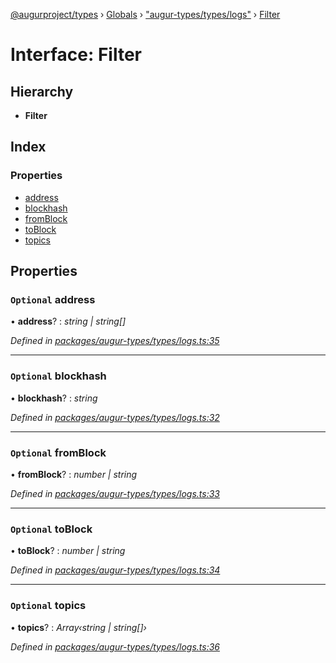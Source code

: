 [@augurproject/types](../README.md) › [Globals](../globals.md) › ["augur-types/types/logs"](../modules/_augur_types_types_logs_.md) › [Filter](_augur_types_types_logs_.filter.md)

# Interface: Filter

## Hierarchy

* **Filter**

## Index

### Properties

* [address](_augur_types_types_logs_.filter.md#optional-address)
* [blockhash](_augur_types_types_logs_.filter.md#optional-blockhash)
* [fromBlock](_augur_types_types_logs_.filter.md#optional-fromblock)
* [toBlock](_augur_types_types_logs_.filter.md#optional-toblock)
* [topics](_augur_types_types_logs_.filter.md#optional-topics)

## Properties

### `Optional` address

• **address**? : *string | string[]*

*Defined in [packages/augur-types/types/logs.ts:35](https://github.com/AugurProject/augur/blob/88b6e76efb/packages/augur-types/types/logs.ts#L35)*

___

### `Optional` blockhash

• **blockhash**? : *string*

*Defined in [packages/augur-types/types/logs.ts:32](https://github.com/AugurProject/augur/blob/88b6e76efb/packages/augur-types/types/logs.ts#L32)*

___

### `Optional` fromBlock

• **fromBlock**? : *number | string*

*Defined in [packages/augur-types/types/logs.ts:33](https://github.com/AugurProject/augur/blob/88b6e76efb/packages/augur-types/types/logs.ts#L33)*

___

### `Optional` toBlock

• **toBlock**? : *number | string*

*Defined in [packages/augur-types/types/logs.ts:34](https://github.com/AugurProject/augur/blob/88b6e76efb/packages/augur-types/types/logs.ts#L34)*

___

### `Optional` topics

• **topics**? : *Array‹string | string[]›*

*Defined in [packages/augur-types/types/logs.ts:36](https://github.com/AugurProject/augur/blob/88b6e76efb/packages/augur-types/types/logs.ts#L36)*
